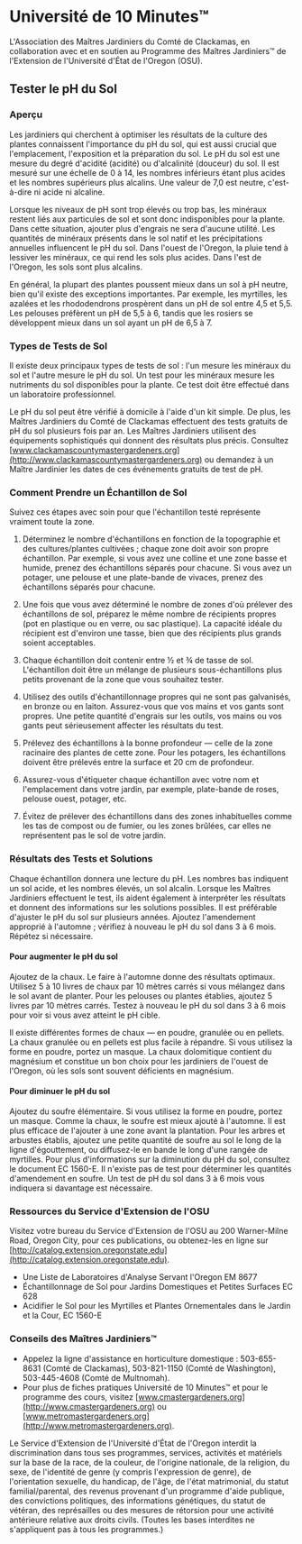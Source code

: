 # Université de 10 Minutes™

L'Association des Maîtres Jardiniers du Comté de Clackamas, en collaboration avec et en soutien au Programme des Maîtres Jardiniers™ de l'Extension de l'Université d'État de l'Oregon (OSU).

## Tester le pH du Sol

### Aperçu
Les jardiniers qui cherchent à optimiser les résultats de la culture des plantes connaissent l'importance du pH du sol, qui est aussi crucial que l'emplacement, l'exposition et la préparation du sol. Le pH du sol est une mesure du degré d'acidité (acidité) ou d'alcalinité (douceur) du sol. Il est mesuré sur une échelle de 0 à 14, les nombres inférieurs étant plus acides et les nombres supérieurs plus alcalins. Une valeur de 7,0 est neutre, c'est-à-dire ni acide ni alcaline.

Lorsque les niveaux de pH sont trop élevés ou trop bas, les minéraux restent liés aux particules de sol et sont donc indisponibles pour la plante. Dans cette situation, ajouter plus d'engrais ne sera d'aucune utilité. Les quantités de minéraux présents dans le sol natif et les précipitations annuelles influencent le pH du sol. Dans l'ouest de l'Oregon, la pluie tend à lessiver les minéraux, ce qui rend les sols plus acides. Dans l'est de l'Oregon, les sols sont plus alcalins.

En général, la plupart des plantes poussent mieux dans un sol à pH neutre, bien qu'il existe des exceptions importantes. Par exemple, les myrtilles, les azalées et les rhododendrons prospèrent dans un pH de sol entre 4,5 et 5,5. Les pelouses préfèrent un pH de 5,5 à 6, tandis que les rosiers se développent mieux dans un sol ayant un pH de 6,5 à 7.

### Types de Tests de Sol
Il existe deux principaux types de tests de sol : l'un mesure les minéraux du sol et l'autre mesure le pH du sol. Un test pour les minéraux mesure les nutriments du sol disponibles pour la plante. Ce test doit être effectué dans un laboratoire professionnel.

Le pH du sol peut être vérifié à domicile à l'aide d'un kit simple. De plus, les Maîtres Jardiniers du Comté de Clackamas effectuent des tests gratuits de pH du sol plusieurs fois par an. Les Maîtres Jardiniers utilisent des équipements sophistiqués qui donnent des résultats plus précis. Consultez [www.clackamascountymastergardeners.org](http://www.clackamascountymastergardeners.org) ou demandez à un Maître Jardinier les dates de ces événements gratuits de test de pH.

### Comment Prendre un Échantillon de Sol
Suivez ces étapes avec soin pour que l'échantillon testé représente vraiment toute la zone.

1. Déterminez le nombre d'échantillons en fonction de la topographie et des cultures/plantes cultivées ; chaque zone doit avoir son propre échantillon. Par exemple, si vous avez une colline et une zone basse et humide, prenez des échantillons séparés pour chacune. Si vous avez un potager, une pelouse et une plate-bande de vivaces, prenez des échantillons séparés pour chacune.

2. Une fois que vous avez déterminé le nombre de zones d'où prélever des échantillons de sol, préparez le même nombre de récipients propres (pot en plastique ou en verre, ou sac plastique). La capacité idéale du récipient est d'environ une tasse, bien que des récipients plus grands soient acceptables.

3. Chaque échantillon doit contenir entre ½ et ¾ de tasse de sol. L'échantillon doit être un mélange de plusieurs sous-échantillons plus petits provenant de la zone que vous souhaitez tester.

4. Utilisez des outils d'échantillonnage propres qui ne sont pas galvanisés, en bronze ou en laiton. Assurez-vous que vos mains et vos gants sont propres. Une petite quantité d'engrais sur les outils, vos mains ou vos gants peut sérieusement affecter les résultats du test.

5. Prélevez des échantillons à la bonne profondeur — celle de la zone racinaire des plantes de cette zone. Pour les potagers, les échantillons doivent être prélevés entre la surface et 20 cm de profondeur.

6. Assurez-vous d'étiqueter chaque échantillon avec votre nom et l'emplacement dans votre jardin, par exemple, plate-bande de roses, pelouse ouest, potager, etc.

7. Évitez de prélever des échantillons dans des zones inhabituelles comme les tas de compost ou de fumier, ou les zones brûlées, car elles ne représentent pas le sol de votre jardin.

### Résultats des Tests et Solutions
Chaque échantillon donnera une lecture du pH. Les nombres bas indiquent un sol acide, et les nombres élevés, un sol alcalin. Lorsque les Maîtres Jardiniers effectuent le test, ils aident également à interpréter les résultats et donnent des informations sur les solutions possibles. Il est préférable d'ajuster le pH du sol sur plusieurs années. Ajoutez l'amendement approprié à l'automne ; vérifiez à nouveau le pH du sol dans 3 à 6 mois. Répétez si nécessaire.

#### Pour augmenter le pH du sol
Ajoutez de la chaux. Le faire à l'automne donne des résultats optimaux. Utilisez 5 à 10 livres de chaux par 10 mètres carrés si vous mélangez dans le sol avant de planter. Pour les pelouses ou plantes établies, ajoutez 5 livres par 10 mètres carrés. Testez à nouveau le pH du sol dans 3 à 6 mois pour voir si vous avez atteint le pH cible.

Il existe différentes formes de chaux — en poudre, granulée ou en pellets. La chaux granulée ou en pellets est plus facile à répandre. Si vous utilisez la forme en poudre, portez un masque. La chaux dolomitique contient du magnésium et constitue un bon choix pour les jardiniers de l'ouest de l'Oregon, où les sols sont souvent déficients en magnésium.

#### Pour diminuer le pH du sol
Ajoutez du soufre élémentaire. Si vous utilisez la forme en poudre, portez un masque. Comme la chaux, le soufre est mieux ajouté à l'automne. Il est plus efficace de l'ajouter à une zone avant la plantation. Pour les arbres et arbustes établis, ajoutez une petite quantité de soufre au sol le long de la ligne d'égouttement, ou diffusez-le en bande le long d'une rangée de myrtilles. Pour plus d'informations sur la diminution du pH du sol, consultez le document EC 1560-E. Il n'existe pas de test pour déterminer les quantités d'amendement en soufre. Un test de pH du sol dans 3 à 6 mois vous indiquera si davantage est nécessaire.

### Ressources du Service d'Extension de l'OSU
Visitez votre bureau du Service d'Extension de l'OSU au 200 Warner-Milne Road, Oregon City, pour ces publications, ou obtenez-les en ligne sur [http://catalog.extension.oregonstate.edu](http://catalog.extension.oregonstate.edu).

- Une Liste de Laboratoires d'Analyse Servant l'Oregon EM 8677  
- Échantillonnage de Sol pour Jardins Domestiques et Petites Surfaces EC 628  
- Acidifier le Sol pour les Myrtilles et Plantes Ornementales dans le Jardin et la Cour, EC 1560-E  

### Conseils des Maîtres Jardiniers™
- Appelez la ligne d'assistance en horticulture domestique : 503-655-8631 (Comté de Clackamas), 503-821-1150 (Comté de Washington), 503-445-4608 (Comté de Multnomah).
- Pour plus de fiches pratiques Université de 10 Minutes™ et pour le programme des cours, visitez [www.cmastergardeners.org](http://www.cmastergardeners.org) ou [www.metromastergardeners.org](http://www.metromastergardeners.org).

Le Service d'Extension de l'Université d'État de l'Oregon interdit la discrimination dans tous ses programmes, services, activités et matériels sur la base de la race, de la couleur, de l'origine nationale, de la religion, du sexe, de l'identité de genre (y compris l'expression de genre), de l'orientation sexuelle, du handicap, de l'âge, de l'état matrimonial, du statut familial/parental, des revenus provenant d'un programme d'aide publique, des convictions politiques, des informations génétiques, du statut de vétéran, des représailles ou des mesures de rétorsion pour une activité antérieure relative aux droits civils. (Toutes les bases interdites ne s'appliquent pas à tous les programmes.)